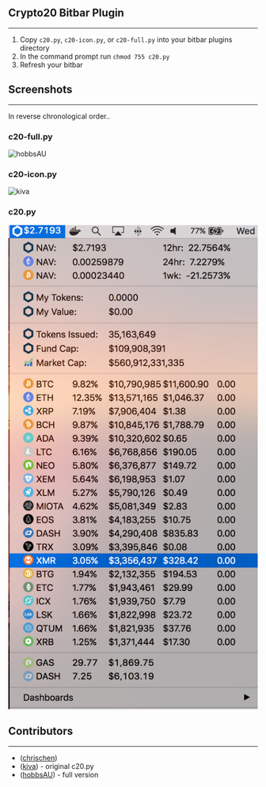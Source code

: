 ## Crypto20 Bitbar Plugin
---
1. Copy `c20.py`, `c20-icon.py`, or `c20-full.py` into your bitbar plugins directory
2. In the command prompt run ```chmod 755 c20.py```
3. Refresh your bitbar


## Screenshots
---
In reverse chronological order..

### c20-full.py
![hobbsAU](https://raw.githubusercontent.com/hobbsAU/bitbar-c20/hobbsAU-bitbarC20-v2/screenshots/hobbsAU.png)

### c20-icon.py
![kiva](https://raw.githubusercontent.com/cchen408/bitbar-c20/master/screenshots/kiva.png)

### c20.py
![chris](https://raw.githubusercontent.com/cchen408/bitbar-c20/master/screenshots/chris.png)


## Contributors
---
* ([chrischen](https://github.com/cchen408))
* ([kiva](https://github.com/michaelwookey)) - original c20.py
* ([hobbsAU](https://github.com/hobbsAU)) - full version
